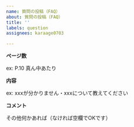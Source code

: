 ```yaml
---
name: 質問の投稿（FAQ）
about: 質問の投稿（FAQ）
title: ''
labels: question
assignees: karaage0703

---
```


**ページ数**

ex: P.10 真ん中あたり

**内容**

ex:  xxxが分かりません・xxxについて教えてください

**コメント**

その他何かあれば（なければ空欄でOKです）
